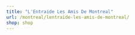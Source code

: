 ```yaml
---
title: "L'Entraide Les Amis De Montreal"
url: /montreal/lentraide-les-amis-de-montreal/
shop: shop
---
```

